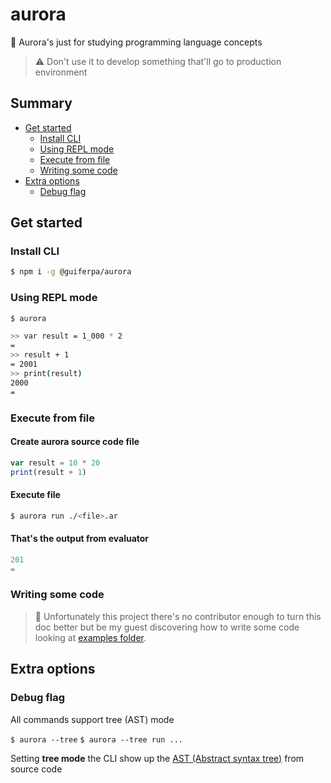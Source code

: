 # aurora

🌌 Aurora's just for studying programming language concepts

> ⚠ Don't use it to develop something that'll go to production environment

## Summary

- [Get started](#get-started)
  - [Install CLI](#install-cli)
  - [Using REPL mode](#using-repl-mode)
  - [Execute from file](#execute-from-file)
  - [Writing some code](#writing-some-code)
- [Extra options](#extra-options)
  - [Debug flag](#debug-flag)

## Get started

### Install CLI
```sh
$ npm i -g @guiferpa/aurora
```

### Using REPL mode

```sh
$ aurora
```

```sh
>> var result = 1_000 * 2
=
>> result + 1
= 2001
>> print(result)
2000
=
```

### Execute from file

#### Create aurora source code file

```js
var result = 10 * 20
print(result + 1)
```

#### Execute file

```sh
$ aurora run ./<file>.ar
```

#### That's the output from evaluator
```js
201
=
```

### Writing some code
> 🎈 Unfortunately this project there's no contributor enough to turn this doc better but be my guest discovering how to write some code looking at [examples folder](/examples).

## Extra options

### Debug flag

All commands support tree (AST) mode

`$ aurora --tree`
`$ aurora --tree run ...`

Setting **tree mode** the CLI show up the [AST (Abstract syntax tree)](https://en.wikipedia.org/wiki/Abstract_syntax_tree) from source code 
